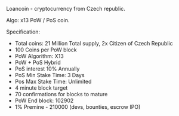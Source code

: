 
Loancoin - cryptocurrency from Czech republic. 

Algo: x13 PoW / PoS coin.

Specification:
- Total coins: 21 Million Total supply, 2x Citizen of Czech Republic
- 100 Coins per PoW block
- PoW Algorithm: X13
- PoW + PoS Hybrid
- PoS interest 10% Annually
- PoS Min Stake Time: 3 Days
- Pos Max Stake Time: Unlimited
- 4 minute block target
- 70 confirmations for blocks to mature
- PoW End block: 102902
- 1% Premine - 210000 (devs, bounties, escrow IPO)
